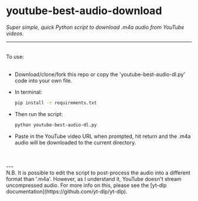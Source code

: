 # youtube-best-audio-download
<i>Super simple, quick Python script to download .m4a audio from YouTube videos.</i>

___
<br>
To use:
<br>
<br>

- Download/clone/fork this repo or copy the 'youtube-best-audio-dl.py' code into your own file.
- In terminal:

    ```bash
    pip install -r requirements.txt
    ```
- Then run the script:
    ```bash
    python youtube-best-audio-dl.py
    ```
- Paste in the YouTube video URL when prompted, hit return and the .m4a audio will be downloaded to the current directory.
<br>
<br>
---
<br>
N.B. It is possible to edit the script to post-process the audio into a different format than '.m4a'. However, as I understand it, YouTube doesn't stream uncompressed audio. For more info on this, please see the [yt-dlp documentation](https://github.com/yt-dlp/yt-dlp).

